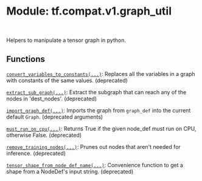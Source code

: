 <div itemscope itemtype="http://developers.google.com/ReferenceObject">
<meta itemprop="name" content="tf.compat.v1.graph_util" />
<meta itemprop="path" content="Stable" />
</div>

# Module: tf.compat.v1.graph_util


<table class="tfo-notebook-buttons tfo-api" align="left">
</table>



Helpers to manipulate a tensor graph in python.



## Functions

[`convert_variables_to_constants(...)`](../../../tf/compat/v1/graph_util/convert_variables_to_constants.md): Replaces all the variables in a graph with constants of the same values. (deprecated)

[`extract_sub_graph(...)`](../../../tf/compat/v1/graph_util/extract_sub_graph.md): Extract the subgraph that can reach any of the nodes in 'dest_nodes'. (deprecated)

[`import_graph_def(...)`](../../../tf/graph_util/import_graph_def.md): Imports the graph from `graph_def` into the current default `Graph`. (deprecated arguments)

[`must_run_on_cpu(...)`](../../../tf/compat/v1/graph_util/must_run_on_cpu.md): Returns True if the given node_def must run on CPU, otherwise False. (deprecated)

[`remove_training_nodes(...)`](../../../tf/compat/v1/graph_util/remove_training_nodes.md): Prunes out nodes that aren't needed for inference. (deprecated)

[`tensor_shape_from_node_def_name(...)`](../../../tf/compat/v1/graph_util/tensor_shape_from_node_def_name.md): Convenience function to get a shape from a NodeDef's input string. (deprecated)


